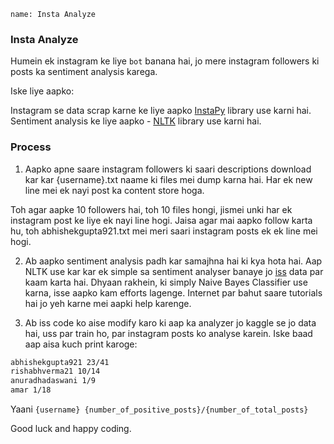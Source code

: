 ```ngMeta
name: Insta Analyze
```

### Insta Analyze

Humein ek instagram ke liye `bot` banana hai, jo mere instagram followers ki posts ka sentiment analysis karega.

Iske liye aapko:

Instagram se data scrap karne ke liye aapko [InstaPy](https://github.com/timgrossmann/InstaPy) library use karni hai.
Sentiment analysis ke liye aapko - [NLTK](http://www.nltk.org/howto/sentiment.html) library use karni hai.

### Process
1. Aapko apne saare instagram followers ki saari descriptions download kar kar {username}.txt naame ki files mei dump karna hai. Har ek new line mei ek nayi post ka content store hoga.
   
Toh agar aapke 10 followers hai, toh 10 files hongi, jismei unki har ek instagram post ke liye ek nayi line hogi.
Jaisa agar mai aapko follow karta hu, toh abhishekgupta921.txt mei meri saari instagram posts ek ek line mei hogi.

2. Ab aapko sentiment analysis padh kar samajhna hai ki kya hota hai. Aap NLTK use kar kar ek simple sa sentiment analyser banaye jo [iss](https://www.kaggle.com/c/si650winter11) data par kaam karta hai. Dhyaan rakhein, ki simply Naive Bayes Classifier use karna, isse aapko kam efforts lagenge. Internet par bahut saare tutorials hai jo yeh karne mei aapki help karenge.

3. Ab iss code ko aise modify karo ki aap ka analyzer jo kaggle se jo data hai, uss par train ho, par instagram posts ko analyse karein. Iske baad aap aisa kuch print karoge:

```markdown
abhishekgupta921 23/41
rishabhverma21 10/14
anuradhadaswani 1/9
amar 1/18
```

Yaani
`{username} {number_of_positive_posts}/{number_of_total_posts}`

Good luck and happy coding.
